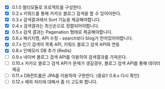 - [x] 0.1.0 멀티모듈로 프로젝트를 구성한다.
- [x] 0.2.x 키워드를 통해 카카오 블로그 검색을 할 수 있어야한다.
- [x] 0.3.x 검색결과에서 Sort 기능을 제공해야합니다.
- [x] 0.4.x 검색결과는 최신순으로 정렬되어야합니다.
- [x] 0.5.x 검색 결과는 Pagenation 형태로 제공해야합니다.
- [x] 0.6.x 패키지명, API 수정 - search보다 blog가 먼저있어야합니다.
- [x] 0.7.x 인기 검색어 목록 API, 키워드 블로그 검색 API와 연동
- [x] 0.8.x 인메모리 DB 추가 (Redis)
- [ ] 0.9.x 네이버 블로그 검색 API를 이용하여 검색결과를 가져온다.
- [ ] 0.10.x 카카오 블로그 검색 API가 문제가 생길경우, 블로그 검색 API를 통해 데이터 제공
- [ ] 0.11.x DB컨트롤은 JPA를 이용하여 구현한다. (중요!! 0.8.x 다시 확인)
- [ ] 0.12.x 예외 처리에 대해서 좀 더 고도화 합니다.
